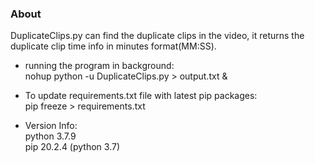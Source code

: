 ### About
DuplicateClips.py can find the duplicate clips in the video,
 it returns the duplicate clip time info in minutes format(MM:SS).

* running the program in background: \
nohup python -u DuplicateClips.py > output.txt & 

* To update requirements.txt file with latest pip packages: \
pip freeze > requirements.txt

* Version Info: \
python 3.7.9 \
pip 20.2.4 (python 3.7)

